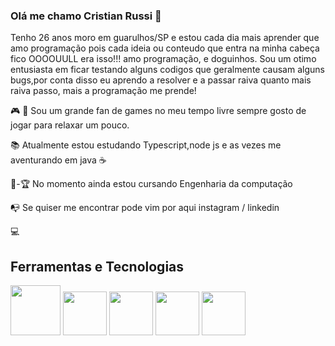 ### Olá me chamo Cristian Russi 👋
Tenho 26 anos moro em guarulhos/SP e estou cada dia mais aprender que amo programação pois cada ideia ou conteudo que entra na minha
cabeça fico OOOOUULL era isso!!! amo programação, e doguinhos. Sou um otimo entusiasta em ficar testando alguns codigos que geralmente
causam alguns bugs,por conta disso eu aprendo a resolver e a passar raiva quanto mais raiva passo, mais a programação me prende! 


:video_game: :space_invader: Sou um grande fan de games no meu tempo livre sempre gosto de jogar para relaxar um pouco.

:books: Atualmente estou estudando Typescript,node js e as vezes me aventurando em java :coffee: 

:school:-:trophy: No momento ainda estou cursando Engenharia da computação

:mailbox_with_no_mail: Se quiser me encontrar pode vim por aqui instagram / linkedin

:computer:
## Ferramentas e Tecnologias
<img loading="lazy" src="https://cdn.jsdelivr.net/gh/devicons/devicon@latest/icons/angular/angular-original.svg" width="80" height="80" /> <img loading="lazy" src="https://cdn.jsdelivr.net/gh/devicons/devicon@latest/icons/typescript/typescript-original.svg" width="70" height="70" /> <img loading="lazy" src="https://cdn.jsdelivr.net/gh/devicons/devicon@latest/icons/javascript/javascript-original.svg" width="70" height="70" /> <img loading="lazy" src="https://cdn.jsdelivr.net/gh/devicons/devicon@latest/icons/spring/spring-original.svg" width="70" height="70" /> <img loading="lazy" src="https://cdn.jsdelivr.net/gh/devicons/devicon@latest/icons/java/java-original.svg" width="70" height="70" />






<!--
**Cristianss11/Cristianss11** is a ✨ _special_ ✨ repository because its `README.md` (this file) appears on your GitHub profile.

Here are some ideas to get you started:

- 🔭 I’m currently working on ...
- 🌱 I’m currently learning ...
- 👯 I’m looking to collaborate on ...
- 🤔 I’m looking for help with ...
- 💬 Ask me about ...
- 📫 How to reach me: ...
- 😄 Pronouns: ...
- ⚡ Fun fact: ...
-->
